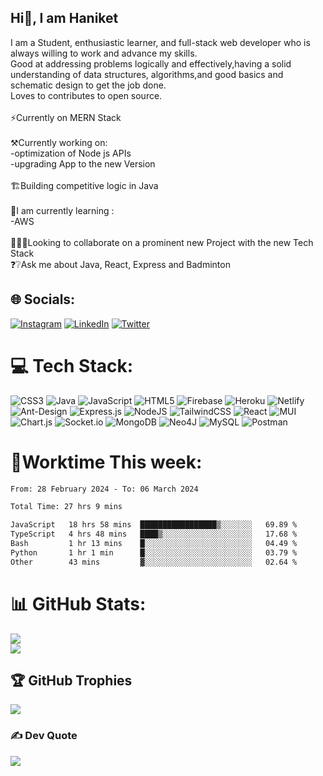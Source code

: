 ## Hi👋, I am Haniket
I am a Student, enthusiastic learner, and full-stack web developer who is always willing to work and advance my skills. <br>Good at addressing problems logically and effectively,having a solid understanding of data structures, algorithms,and good basics and schematic design to get the job done.<br>Loves to contributes to open source.<br><br>⚡Currently on MERN Stack <br><br>⚒️Currently working on:<br>       -optimization of Node js APIs<br>       -upgrading App to the new Version <br><br>🏗️Building competitive logic in Java<br><br>🌱I am currently learning :<br>       -AWS<br><br>🧑‍🤝‍🧑Looking to collaborate on a prominent new Project with the new Tech Stack<br>❓❔Ask me about Java, React, Express and Badminton<br>


## 🌐 Socials:
[![Instagram](https://img.shields.io/badge/Instagram-%23E4405F.svg?logo=Instagram&logoColor=white)](https://instagram.com/haniketyadav) [![LinkedIn](https://img.shields.io/badge/LinkedIn-%230077B5.svg?logo=linkedin&logoColor=white)](https://linkedin.com/in/haniket-yadav-31aa271ab) [![Twitter](https://img.shields.io/badge/Twitter-%231DA1F2.svg?logo=Twitter&logoColor=white)](https://twitter.com/haniketyadav) 

# 💻 Tech Stack:
![CSS3](https://img.shields.io/badge/css3-%231572B6.svg?style=for-the-badge&logo=css3&logoColor=white) ![Java](https://img.shields.io/badge/java-%23ED8B00.svg?style=for-the-badge&logo=java&logoColor=white) ![JavaScript](https://img.shields.io/badge/javascript-%23323330.svg?style=for-the-badge&logo=javascript&logoColor=%23F7DF1E) ![HTML5](https://img.shields.io/badge/html5-%23E34F26.svg?style=for-the-badge&logo=html5&logoColor=white) ![Firebase](https://img.shields.io/badge/firebase-%23039BE5.svg?style=for-the-badge&logo=firebase) ![Heroku](https://img.shields.io/badge/heroku-%23430098.svg?style=for-the-badge&logo=heroku&logoColor=white) ![Netlify](https://img.shields.io/badge/netlify-%23000000.svg?style=for-the-badge&logo=netlify&logoColor=#00C7B7) ![Ant-Design](https://img.shields.io/badge/-AntDesign-%230170FE?style=for-the-badge&logo=ant-design&logoColor=white) ![Express.js](https://img.shields.io/badge/express.js-%23404d59.svg?style=for-the-badge&logo=express&logoColor=%2361DAFB) ![NodeJS](https://img.shields.io/badge/node.js-6DA55F?style=for-the-badge&logo=node.js&logoColor=white) ![TailwindCSS](https://img.shields.io/badge/tailwindcss-%2338B2AC.svg?style=for-the-badge&logo=tailwind-css&logoColor=white) ![React](https://img.shields.io/badge/react-%2320232a.svg?style=for-the-badge&logo=react&logoColor=%2361DAFB) ![MUI](https://img.shields.io/badge/MUI-%230081CB.svg?style=for-the-badge&logo=material-ui&logoColor=white) ![Chart.js](https://img.shields.io/badge/chart.js-F5788D.svg?style=for-the-badge&logo=chart.js&logoColor=white) ![Socket.io](https://img.shields.io/badge/Socket.io-black?style=for-the-badge&logo=socket.io&badgeColor=010101) ![MongoDB](https://img.shields.io/badge/MongoDB-%234ea94b.svg?style=for-the-badge&logo=mongodb&logoColor=white) 	![Neo4J](https://img.shields.io/badge/Neo4j-008CC1?style=for-the-badge&logo=neo4j&logoColor=white) ![MySQL](https://img.shields.io/badge/mysql-%2300f.svg?style=for-the-badge&logo=mysql&logoColor=white) ![Postman](https://img.shields.io/badge/Postman-FF6C37?style=for-the-badge&logo=postman&logoColor=white)

# 💪Worktime This week:
<!--START_SECTION:waka-->

```txt
From: 28 February 2024 - To: 06 March 2024

Total Time: 27 hrs 9 mins

JavaScript   18 hrs 58 mins  █████████████████▒░░░░░░░   69.89 %
TypeScript   4 hrs 48 mins   ████▒░░░░░░░░░░░░░░░░░░░░   17.68 %
Bash         1 hr 13 mins    █░░░░░░░░░░░░░░░░░░░░░░░░   04.49 %
Python       1 hr 1 min      █░░░░░░░░░░░░░░░░░░░░░░░░   03.79 %
Other        43 mins         ▓░░░░░░░░░░░░░░░░░░░░░░░░   02.64 %
```

<!--END_SECTION:waka-->
# 📊 GitHub Stats:
![](https://github-readme-stats.vercel.app/api?username=haniket&theme=maroongold&hide_border=false&include_all_commits=false&count_private=true)<br/>
![](https://github-readme-streak-stats.herokuapp.com/?user=haniket&theme=maroongold&hide_border=false)<br/>
<!-- ![](https://github-readme-stats.vercel.app/api/top-langs/?username=haniket&theme=maroongold&hide_border=false&include_all_commits=false&count_private=true&layout=compact) -->

## 🏆 GitHub Trophies
![](https://github-profile-trophy.vercel.app/?username=haniket&theme=juicyfresh&no-frame=false&no-bg=false&margin-w=4)

### ✍️ Dev Quote
![](https://quotes-github-readme.vercel.app/api?type=horizontal&theme=radical)
